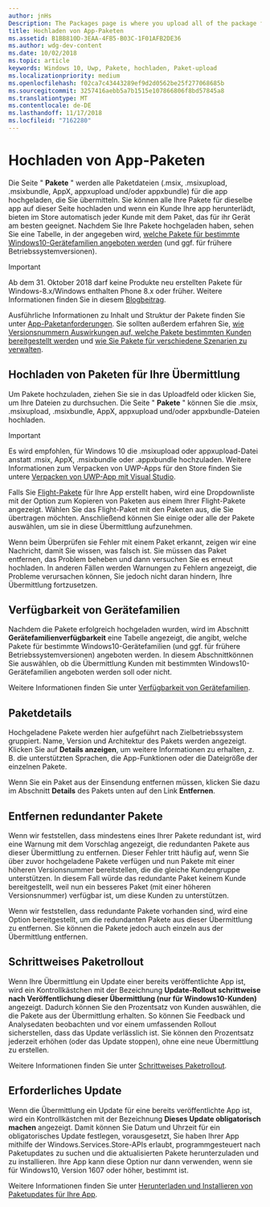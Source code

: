 ```yaml
---
author: jnHs
Description: The Packages page is where you upload all of the package files (.appxupload, .appx, .appxbundle, and/or .xap) for the app that you're submitting.
title: Hochladen von App-Paketen
ms.assetid: B1BB810D-3EAA-4FB5-B03C-1F01AFB2DE36
ms.author: wdg-dev-content
ms.date: 10/02/2018
ms.topic: article
keywords: Windows 10, Uwp, Pakete, hochladen, Paket-upload
ms.localizationpriority: medium
ms.openlocfilehash: f02ca7c43443289ef9d2d0562be25f277068685b
ms.sourcegitcommit: 3257416aebb5a7b1515e107866806f8bd57845a8
ms.translationtype: MT
ms.contentlocale: de-DE
ms.lasthandoff: 11/17/2018
ms.locfileid: "7162280"
---
```

# <a name="upload-app-packages"></a>Hochladen von App-Paketen

Die Seite " **Pakete** " werden alle Paketdateien (.msix, .msixupload, .msixbundle, AppX, appxupload und/oder appxbundle) für die app hochgeladen, die Sie übermitteln. Sie können alle Ihre Pakete für dieselbe app auf dieser Seite hochladen und wenn ein Kunde Ihre app herunterlädt, bieten im Store automatisch jeder Kunde mit dem Paket, das für ihr Gerät am besten geeignet. Nachdem Sie Ihre Pakete hochgeladen haben, sehen Sie eine Tabelle, in der angegeben wird, [welche Pakete für bestimmte Windows10-Gerätefamilien angeboten werden](#device-family-availability) (und ggf. für frühere Betriebssystemversionen).

> [!IMPORTANT]
> Ab dem 31. Oktober 2018 darf keine Produkte neu erstellten Pakete für Windows-8.x/Windows enthalten Phone 8.x oder früher. Weitere Informationen finden Sie in diesem [Blogbeitrag](https://blogs.windows.com/buildingapps/2018/08/20/important-dates-regarding-apps-with-windows-phone-8-x-and-earlier-and-windows-8-8-1-packages-submitted-to-microsoft-store/#SzKghBbqDMlmAO4c.97).

Ausführliche Informationen zu Inhalt und Struktur der Pakete finden Sie unter [App-Paketanforderungen](app-package-requirements.md). Sie sollten außerdem erfahren Sie, [wie Versionsnummern Auswirkungen auf, welche Pakete bestimmten Kunden bereitgestellt werden](package-version-numbering.md) und [wie Sie Pakete für verschiedene Szenarien zu verwalten](guidance-for-app-package-management.md).


## <a name="uploading-packages-to-your-submission"></a>Hochladen von Paketen für Ihre Übermittlung

Um Pakete hochzuladen, ziehen Sie sie in das Uploadfeld oder klicken Sie, um Ihre Dateien zu durchsuchen. Die Seite " **Pakete** " können Sie die .msix, .msixupload, .msixbundle, AppX, appxupload und/oder appxbundle-Dateien hochladen.

> [!IMPORTANT]
> Es wird empfohlen, für Windows 10 die .msixupload oder appxupload-Datei anstatt .msix, AppX, .msixbundle oder .appxbundle hochzuladen.  Weitere Informationen zum Verpacken von UWP-Apps für den Store finden Sie untere [Verpacken von UWP-App mit Visual Studio](../packaging/packaging-uwp-apps.md).

Falls Sie [Flight-Pakete](package-flights.md) für Ihre App erstellt haben, wird eine Dropdownliste mit der Option zum Kopieren von Paketen aus einem Ihrer Flight-Pakete angezeigt. Wählen Sie das Flight-Paket mit den Paketen aus, die Sie übertragen möchten. Anschließend können Sie einige oder alle der Pakete auswählen, um sie in diese Übermittlung aufzunehmen.

Wenn beim Überprüfen sie Fehler mit einem Paket erkannt, zeigen wir eine Nachricht, damit Sie wissen, was falsch ist. Sie müssen das Paket entfernen, das Problem beheben und dann versuchen Sie es erneut hochladen. In anderen Fällen werden Warnungen zu Fehlern angezeigt, die Probleme verursachen können, Sie jedoch nicht daran hindern, Ihre Übermittlung fortzusetzen.


## <a name="device-family-availability"></a>Verfügbarkeit von Gerätefamilien

Nachdem die Pakete erfolgreich hochgeladen wurden, wird im Abschnitt **Gerätefamilienverfügbarkeit** eine Tabelle angezeigt, die angibt, welche Pakete für bestimmte Windows10-Gerätefamilien (und ggf. für frühere Betriebssystemversionen) angeboten werden. In diesem Abschnittkönnen Sie auswählen, ob die Übermittlung Kunden mit bestimmten Windows10-Gerätefamilien angeboten werden soll oder nicht.

Weitere Informationen finden Sie unter [Verfügbarkeit von Gerätefamilien](device-family-availability.md).


## <a name="package-details"></a>Paketdetails

Hochgeladene Pakete werden hier aufgeführt nach Zielbetriebssystem gruppiert. Name, Version und Architektur des Pakets werden angezeigt. Klicken Sie auf **Details anzeigen**, um weitere Informationen zu erhalten, z. B. die unterstützten Sprachen, die App-Funktionen oder die Dateigröße der einzelnen Pakete.

Wenn Sie ein Paket aus der Einsendung entfernen müssen, klicken Sie dazu im Abschnitt **Details** des Pakets unten auf den Link **Entfernen**.


## <a name="removing-redundant-packages"></a>Entfernen redundanter Pakete

Wenn wir feststellen, dass mindestens eines Ihrer Pakete redundant ist, wird eine Warnung mit dem Vorschlag angezeigt, die redundanten Pakete aus dieser Übermittlung zu entfernen. Dieser Fehler tritt häufig auf, wenn Sie über zuvor hochgeladene Pakete verfügen und nun Pakete mit einer höheren Versionsnummer bereitstellen, die die gleiche Kundengruppe unterstützen. In diesem Fall würde das redundante Paket keinem Kunde bereitgestellt, weil nun ein besseres Paket (mit einer höheren Versionsnummer) verfügbar ist, um diese Kunden zu unterstützen.

Wenn wir feststellen, dass redundante Pakete vorhanden sind, wird eine Option bereitgestellt, um die redundanten Pakete aus dieser Übermittlung zu entfernen. Sie können die Pakete jedoch auch einzeln aus der Übermittlung entfernen.


## <a name="gradual-package-rollout"></a>Schrittweises Paketrollout

Wenn Ihre Übermittlung ein Update einer bereits veröffentlichte App ist, wird ein Kontrollkästchen mit der Bezeichnung **Update-Rollout schrittweise nach Veröffentlichung dieser Übermittlung (nur für Windows10-Kunden)** angezeigt. Dadurch können Sie den Prozentsatz von Kunden auswählen, die die Pakete aus der Übermittlung erhalten. So können Sie Feedback und Analysedaten beobachten und vor einem umfassenden Rollout sicherstellen, dass das Update verlässlich ist. Sie können den Prozentsatz jederzeit erhöhen (oder das Update stoppen), ohne eine neue Übermittlung zu erstellen. 

Weitere Informationen finden Sie unter [Schrittweises Paketrollout](gradual-package-rollout.md).


## <a name="mandatory-update"></a>Erforderliches Update

Wenn die Übermittlung ein Update für eine bereits veröffentlichte App ist, wird ein Kontrollkästchen mit der Bezeichnung **Dieses Update obligatorisch machen** angezeigt. Damit können Sie Datum und Uhrzeit für ein obligatorisches Update festlegen, vorausgesetzt, Sie haben Ihrer App mithilfe der Windows.Services.Store-APIs erlaubt, programmgesteuert nach Paketupdates zu suchen und die aktualisierten Pakete herunterzuladen und zu installieren. Ihre App kann diese Option nur dann verwenden, wenn sie für Windows10, Version 1607 oder höher, bestimmt ist.

Weitere Informationen finden Sie unter [Herunterladen und Installieren von Paketupdates für Ihre App](../packaging/self-install-package-updates.md).

 




